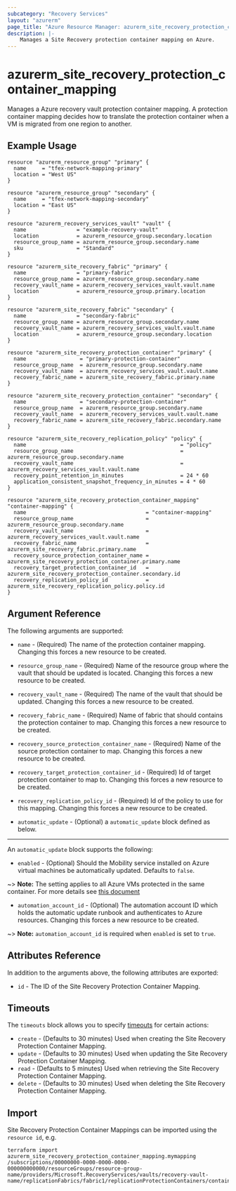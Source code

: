 ```yaml
---
subcategory: "Recovery Services"
layout: "azurerm"
page_title: "Azure Resource Manager: azurerm_site_recovery_protection_container_mapping"
description: |-
    Manages a Site Recovery protection container mapping on Azure.
---
```


# azurerm_site_recovery_protection_container_mapping

Manages a Azure recovery vault protection container mapping. A protection container mapping decides how to translate the protection container when a VM is migrated from one region to another.

## Example Usage

```hcl
resource "azurerm_resource_group" "primary" {
  name     = "tfex-network-mapping-primary"
  location = "West US"
}

resource "azurerm_resource_group" "secondary" {
  name     = "tfex-network-mapping-secondary"
  location = "East US"
}

resource "azurerm_recovery_services_vault" "vault" {
  name                = "example-recovery-vault"
  location            = azurerm_resource_group.secondary.location
  resource_group_name = azurerm_resource_group.secondary.name
  sku                 = "Standard"
}

resource "azurerm_site_recovery_fabric" "primary" {
  name                = "primary-fabric"
  resource_group_name = azurerm_resource_group.secondary.name
  recovery_vault_name = azurerm_recovery_services_vault.vault.name
  location            = azurerm_resource_group.primary.location
}

resource "azurerm_site_recovery_fabric" "secondary" {
  name                = "secondary-fabric"
  resource_group_name = azurerm_resource_group.secondary.name
  recovery_vault_name = azurerm_recovery_services_vault.vault.name
  location            = azurerm_resource_group.secondary.location
}

resource "azurerm_site_recovery_protection_container" "primary" {
  name                 = "primary-protection-container"
  resource_group_name  = azurerm_resource_group.secondary.name
  recovery_vault_name  = azurerm_recovery_services_vault.vault.name
  recovery_fabric_name = azurerm_site_recovery_fabric.primary.name
}

resource "azurerm_site_recovery_protection_container" "secondary" {
  name                 = "secondary-protection-container"
  resource_group_name  = azurerm_resource_group.secondary.name
  recovery_vault_name  = azurerm_recovery_services_vault.vault.name
  recovery_fabric_name = azurerm_site_recovery_fabric.secondary.name
}

resource "azurerm_site_recovery_replication_policy" "policy" {
  name                                                 = "policy"
  resource_group_name                                  = azurerm_resource_group.secondary.name
  recovery_vault_name                                  = azurerm_recovery_services_vault.vault.name
  recovery_point_retention_in_minutes                  = 24 * 60
  application_consistent_snapshot_frequency_in_minutes = 4 * 60
}

resource "azurerm_site_recovery_protection_container_mapping" "container-mapping" {
  name                                      = "container-mapping"
  resource_group_name                       = azurerm_resource_group.secondary.name
  recovery_vault_name                       = azurerm_recovery_services_vault.vault.name
  recovery_fabric_name                      = azurerm_site_recovery_fabric.primary.name
  recovery_source_protection_container_name = azurerm_site_recovery_protection_container.primary.name
  recovery_target_protection_container_id   = azurerm_site_recovery_protection_container.secondary.id
  recovery_replication_policy_id            = azurerm_site_recovery_replication_policy.policy.id
}
```

## Argument Reference

The following arguments are supported:

* `name` - (Required) The name of the protection container mapping. Changing this forces a new resource to be created.

* `resource_group_name` - (Required) Name of the resource group where the vault that should be updated is located. Changing this forces a new resource to be created.

* `recovery_vault_name` - (Required) The name of the vault that should be updated. Changing this forces a new resource to be created.

* `recovery_fabric_name` - (Required) Name of fabric that should contains the protection container to map. Changing this forces a new resource to be created.

* `recovery_source_protection_container_name` - (Required) Name of the source protection container to map. Changing this forces a new resource to be created.

* `recovery_target_protection_container_id` - (Required) Id of target protection container to map to. Changing this forces a new resource to be created.

* `recovery_replication_policy_id` - (Required) Id of the policy to use for this mapping. Changing this forces a new resource to be created.

* `automatic_update` - (Optional) a `automatic_update` block defined as below.

---

An `automatic_update` block supports the following:

* `enabled` - (Optional) Should the Mobility service installed on Azure virtual machines be automatically updated. Defaults to `false`.

~> **Note:** The setting applies to all Azure VMs protected in the same container. For more details see [this document](https://learn.microsoft.com/en-us/azure/site-recovery/azure-to-azure-autoupdate#enable-automatic-updates)

* `automation_account_id` - (Optional) The automation account ID which holds the automatic update runbook and authenticates to Azure resources. Changing this forces a new resource to be created.

~> **Note:** `automation_account_id` is required when `enabled` is set to `true`.

## Attributes Reference

In addition to the arguments above, the following attributes are exported:

* `id` - The ID of the Site Recovery Protection Container Mapping.

## Timeouts

The `timeouts` block allows you to specify [timeouts](https://www.terraform.io/language/resources/syntax#operation-timeouts) for certain actions:

* `create` - (Defaults to 30 minutes) Used when creating the Site Recovery Protection Container Mapping.
* `update` - (Defaults to 30 minutes) Used when updating the Site Recovery Protection Container Mapping.
* `read` - (Defaults to 5 minutes) Used when retrieving the Site Recovery Protection Container Mapping.
* `delete` - (Defaults to 30 minutes) Used when deleting the Site Recovery Protection Container Mapping.

## Import

Site Recovery Protection Container Mappings can be imported using the `resource id`, e.g.

```shell
terraform import azurerm_site_recovery_protection_container_mapping.mymapping /subscriptions/00000000-0000-0000-0000-000000000000/resourceGroups/resource-group-name/providers/Microsoft.RecoveryServices/vaults/recovery-vault-name/replicationFabrics/fabric1/replicationProtectionContainers/container1/replicationProtectionContainerMappings/mapping1
```
